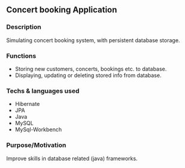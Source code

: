 ## Concert booking Application

### Description
Simulating concert booking system, with persistent database storage.

### Functions 
- Storing new customers, concerts, bookings etc. to database.
- Displaying, updating or deleting stored info from database. 

### Techs & languages used
- Hibernate
- JPA
- Java
- MySQL 
- MySql-Workbench

### Purpose/Motivation 
Improve skills in database related (java) frameworks. 



